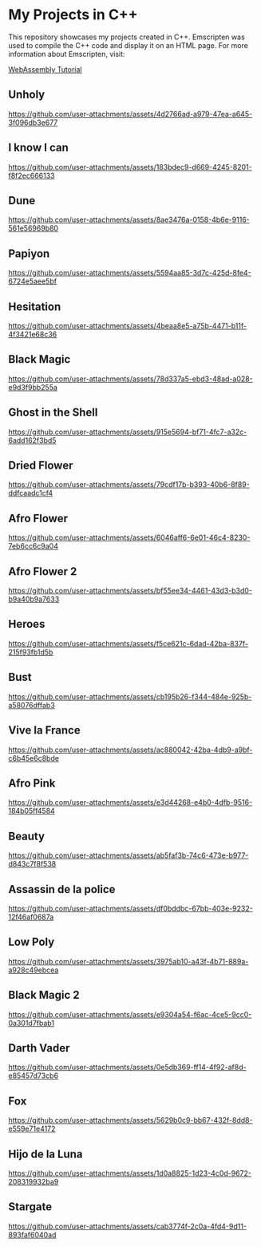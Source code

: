 <h1>My Projects in C++</h1>
This repository showcases my projects created in C++.
Emscripten was used to compile the C++ code and display it on an HTML page. For more information about Emscripten, visit:

<a href="https://www.youtube.com/watch?v=_8T9T6MQ1fU&list=PLysLvOneEETPM_YbEyZcJ35_3pSdrj33O">WebAssembly Tutorial</a>

<h2>Unholy</h2>

https://github.com/user-attachments/assets/4d2766ad-a979-47ea-a645-3f096db3e677

<h2>I know I can</h2>

https://github.com/user-attachments/assets/183bdec9-d669-4245-8201-f8f2ec666133

<h2>Dune</h2>

https://github.com/user-attachments/assets/8ae3476a-0158-4b6e-9116-561e56969b80

<h2>Papiyon</h2>

https://github.com/user-attachments/assets/5594aa85-3d7c-425d-8fe4-6724e5aee5bf

<h2>Hesitation</h2>

https://github.com/user-attachments/assets/4beaa8e5-a75b-4471-b11f-4f3421e68c36

<h2>Black Magic</h2>

https://github.com/user-attachments/assets/78d337a5-ebd3-48ad-a028-e9d3f9bb255a

<h2>Ghost in the Shell</h2>

https://github.com/user-attachments/assets/915e5694-bf71-4fc7-a32c-6add162f3bd5

<h2>Dried Flower</h2>

https://github.com/user-attachments/assets/79cdf17b-b393-40b6-8f89-ddfcaadc1cf4

<h2>Afro Flower</h2>

https://github.com/user-attachments/assets/6046aff6-6e01-46c4-8230-7eb6cc6c9a04

<h2>Afro Flower 2</h2>

https://github.com/user-attachments/assets/bf55ee34-4461-43d3-b3d0-b9a40b9a7633

<h2>Heroes</h2>

https://github.com/user-attachments/assets/f5ce621c-6dad-42ba-837f-215f93fb1d5b

<h2>Bust</h2>

https://github.com/user-attachments/assets/cb195b26-f344-484e-925b-a58076dffab3

<h2>Vive la France</h2>

https://github.com/user-attachments/assets/ac880042-42ba-4db9-a9bf-c6b45e6c8bde

<h2>Afro Pink</h2>

https://github.com/user-attachments/assets/e3d44268-e4b0-4dfb-9516-184b05ff4584

<h2>Beauty</h2>

https://github.com/user-attachments/assets/ab5faf3b-74c6-473e-b977-d843c7f8f538

<h2>Assassin de la police</h2>

https://github.com/user-attachments/assets/df0bddbc-67bb-403e-9232-12f46af0687a

<h2>Low Poly</h2>

https://github.com/user-attachments/assets/3975ab10-a43f-4b71-889a-a928c49ebcea

<h2>Black Magic 2</h2>

https://github.com/user-attachments/assets/e9304a54-f6ac-4ce5-9cc0-0a301d7fbab1

<h2>Darth Vader</h2>

https://github.com/user-attachments/assets/0e5db369-ff14-4f92-af8d-e85457d73cb6

<h2>Fox</h2>

https://github.com/user-attachments/assets/5629b0c9-bb67-432f-8dd8-e559e71e4172

<h2>Hijo de la Luna</h2>

https://github.com/user-attachments/assets/1d0a8825-1d23-4c0d-9672-208319932ba9

<h2>Stargate</h2>

https://github.com/user-attachments/assets/cab3774f-2c0a-4fd4-9d11-893faf6040ad




